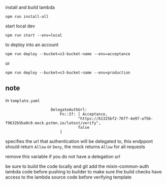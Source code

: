 install and build lambda 
```
npm run install-all
```

start local dev
```
npm run start --env=local
```

to deploy into an account
```
npm run deploy --bucket=s3-bucket-name --env=acceptance
```
or
```
npm run deploy --bucket=s3-bucket-name --env=production
```


## note

in `template.yaml`
```
                    DelegateAuthUrl: 
                        Fn::If: [ Acceptance,
                                "https://61325bf2-76ff-4e97-af56-f9632b5ba0c0.mock.pstmn.io/latest/verify",
                                false
                        ]
```
specifies the url that authentication will be delegated to, this endppont should return `Allow` or `Deny`, the mock returns `Allow` for all requests

remove this variable if you do not have a delegation url


be sure to build the code locally and git add the mixin-common-auth lambda code before pushing to builder to make sure the build checks have access to the lambda source code before verifying template